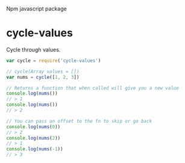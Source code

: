 Npm javascript package

cycle-values
============

Cycle through values.

```js
var cycle = require('cycle-values')

// cycle(Array values = [])
var nums = cycle([1, 2, 3])

// Returns a function that when called will give you a new value
console.log(nums())
// > 1
console.log(nums())
// > 2

// You can pass an offset to the fn to skip or go back
console.log(nums(0))
// > 2
console.log(nums(2))
// > 1
console.log(nums(-1))
// > 3
```


